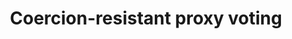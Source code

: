 ---
title: "Coercion-resistant proxy voting"
collection: journals
type: journals
permalink: /publications/2017-11-Coercion-resistant-proxy-voting
venue: 'Computers & Security'
pages: '88-99'
publisher: 'Elsevier'
year: '2017'
paperurl: 'https://doi.org/10.1016/j.cose.2017.06.007'
citation: ' Oksana Kulyk,  Stephan Neumann,  Karola Marky,  <b>Jurlind Budurushi</b>,  Melanie Volkamer</br> Computers & Security'
---